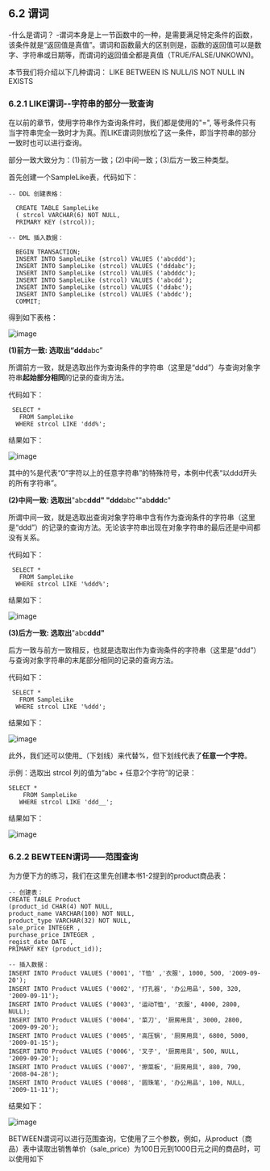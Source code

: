## 6.2 谓词
-什么是谓词？
-谓词本身是上一节函数中的一种，是需要满足特定条件的函数，该条件就是“返回值是真值”。谓词和函数最大的区别则是，函数的返回值可以是数字、字符串或日期等，而谓词的返回值全都是真值（TRUE/FALSE/UNKOWN)。

本节我们将介绍以下几种谓词：
LIKE
BETWEEN
IS NULL/IS NOT NULL
IN
EXISTS

### 6.2.1 LIKE谓词--字符串的部分一致查询

在以前的章节，使用字符串作为查询条件时，我们都是使用的"=", 等号条件只有当字符串完全一致时才为真。而LIKE谓词则放松了这一条件，即当字符串的部分一致时也可以进行查询。

部分一致大致分为：(1)前方一致；(2)中间一致；(3)后方一致三种类型。

首先创建一个SampleLike表，代码如下：
```
-- DDL 创建表格：

  CREATE TABLE SampleLike
  ( strcol VARCHAR(6) NOT NULL,
  PRIMARY KEY (strcol));
  
-- DML 插入数据：

  BEGIN TRANSACTION;
  INSERT INTO SampleLike (strcol) VALUES ('abcddd');
  INSERT INTO SampleLike (strcol) VALUES ('dddabc');
  INSERT INTO SampleLike (strcol) VALUES ('abdddc');
  INSERT INTO SampleLike (strcol) VALUES ('abcdd');
  INSERT INTO SampleLike (strcol) VALUES ('ddabc');
  INSERT INTO SampleLike (strcol) VALUES ('abddc');
  COMMIT;
```
得到如下表格：

![image](https://user-images.githubusercontent.com/59467331/118671727-4cb50100-b82a-11eb-8472-d83f416bea3b.png)

**(1)前方一致: 选取出“ddd**abc”
  
  所谓前方一致，就是选取出作为查询条件的字符串（这里是“ddd”）与查询对象字符串**起始部分相同**的记录的查询方法。
  
  代码如下：
 ```
  SELECT *
    FROM SampleLike
   WHERE strcol LIKE 'ddd%';
 ```
  结果如下：
  
 ![image](https://user-images.githubusercontent.com/59467331/118672371-c4832b80-b82a-11eb-8b32-4459d5553f0f.png)

  其中的%是代表“0”字符以上的任意字符串”的特殊符号，本例中代表“以ddd开头的所有字符串”。
 
 **(2)中间一致: 选取出**"abc**ddd" "ddd**abc""ab**ddd**c"
  
  所谓中间一致，就是选取出查询对象字符串中含有作为查询条件的字符串（这里是“ddd”）的记录的查询方法。无论该字符串出现在对象字符串的最后还是中间都没有关系。
  
  代码如下：
 ```
  SELECT *
    FROM SampleLike
   WHERE strcol LIKE '%ddd%';
 ```
  结果如下：
  
  ![image](https://user-images.githubusercontent.com/59467331/118673281-76225c80-b82b-11eb-8138-a5dd1292bd53.png)

**(3)后方一致: 选取出**"abc**ddd"** 
  
  后方一致与前方一致相反，也就是选取出作为查询条件的字符串（这里是“ddd”）与查询对象字符串的末尾部分相同的记录的查询方法。
  
  代码如下：
 ```
  SELECT *
    FROM SampleLike
   WHERE strcol LIKE '%ddd';
 ```
  结果如下：

![image](https://user-images.githubusercontent.com/59467331/118673520-a7029180-b82b-11eb-891e-caa87522a839.png)

此外，我们还可以使用_（下划线）来代替%，但下划线代表了**任意一个字符**。

示例：选取出 strcol 列的值为“abc + 任意2个字符”的记录：

```
SELECT *
    FROM SampleLike
   WHERE strcol LIKE 'ddd__';
 ```
 结果如下：
 
 ![image](https://user-images.githubusercontent.com/59467331/118674045-12e4fa00-b82c-11eb-9b74-0364f9ffca31.png)
 
 

### 6.2.2 BEWTEEN谓词——范围查询

为方便下方的练习，我们在这里先创建本书1-2提到的product商品表：

```
-- 创建表：
CREATE TABLE Product
(product_id CHAR(4) NOT NULL,
product_name VARCHAR(100) NOT NULL,
product_type VARCHAR(32) NOT NULL,
sale_price INTEGER ,
purchase_price INTEGER ,
regist_date DATE ,
PRIMARY KEY (product_id));

-- 插入数据：
INSERT INTO Product VALUES ('0001', 'T恤' ,'衣服', 1000, 500, '2009-09-20');
INSERT INTO Product VALUES ('0002', '打孔器', '办公用品', 500, 320, '2009-09-11');
INSERT INTO Product VALUES ('0003', '运动T恤', '衣服', 4000, 2800, NULL);
INSERT INTO Product VALUES ('0004', '菜刀', '厨房用具', 3000, 2800, '2009-09-20');
INSERT INTO Product VALUES ('0005', '高压锅', '厨房用具', 6800, 5000, '2009-01-15');
INSERT INTO Product VALUES ('0006', '叉子', '厨房用具', 500, NULL, '2009-09-20');
INSERT INTO Product VALUES ('0007', '擦菜板', '厨房用具', 880, 790, '2008-04-28');
INSERT INTO Product VALUES ('0008', '圆珠笔', '办公用品', 100, NULL, '2009-11-11');
```
结果如下：

![image](https://user-images.githubusercontent.com/59467331/118675259-08773000-b82d-11eb-9ee1-aa567c52f96f.png)


BETWEEN谓词可以进行范围查询，它使用了三个参数，例如，从product（商品）表中读取出销售单价（sale_price）为100日元到1000日元之间的商品时，可以使用如下
